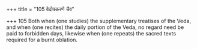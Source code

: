 +++
title = "105 वेदोपकरणे चैव"

+++
105	Both when (one studies) the supplementary treatises of the Veda, and when (one recites) the daily portion of the Veda, no regard need be paid to forbidden days, likewise when (one repeats) the sacred texts required for a burnt oblation.